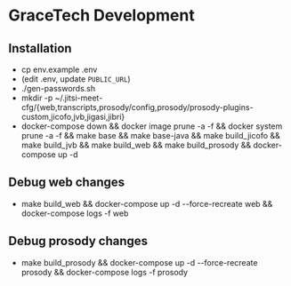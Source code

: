 # GraceTech Development

## Installation

- cp env.example .env
- (edit .env, update `PUBLIC_URL`)
- ./gen-passwords.sh
- mkdir -p ~/.jitsi-meet-cfg/{web,transcripts,prosody/config,prosody/prosody-plugins-custom,jicofo,jvb,jigasi,jibri}
- docker-compose down && docker image prune -a -f && docker system prune -a -f && make base && make base-java && make build_jicofo && make build_jvb && make build_web && make build_prosody && docker-compose up -d

## Debug web changes

- make build_web && docker-compose up -d --force-recreate web && docker-compose logs -f web


## Debug prosody changes
- make build_prosody && docker-compose up -d --force-recreate prosody && docker-compose logs -f prosody
